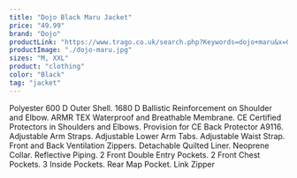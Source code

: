 ```yaml
---
title: "Dojo Black Maru Jacket"
price: "49.99"
brand: "Dojo"
productLink: "https://www.trago.co.uk/search.php?Keywords=dojo+maru&x=0&y=0"
productImage: "./dojo-maru.jpg"
sizes: "M, XXL"
product: "clothing"
color: "Black"
tag: "jacket"
---
```

Polyester 600 D Outer Shell. 1680 D Ballistic Reinforcement on Shoulder and Elbow. ARMR TEX Waterproof and Breathable Membrane. CE Certified Protectors in Shoulders and Elbows. Provision for CE Back Protector A9116. Adjustable Arm Straps. Adjustable Lower Arm Tabs. Adjustable Waist Strap. Front and Back Ventilation Zippers. Detachable Quilted Liner. Neoprene Collar. Reflective Piping. 2 Front Double Entry Pockets. 2 Front Chest Pockets. 3 Inside Pockets. Rear Map Pocket. Link Zipper